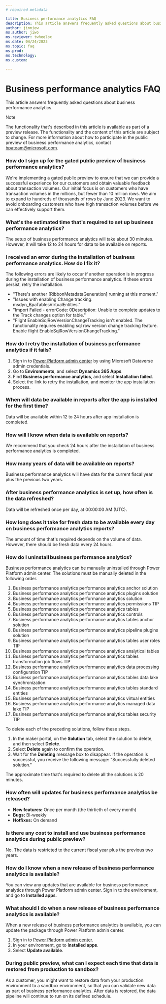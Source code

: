 ```yaml
---
# required metadata

title: Business performance analytics FAQ
description: This article answers frequently asked questions about business performance analytics.
author: jinniew
ms.author: jiwo
ms.reviewer: twheeloc 
ms.date: 04/24/2023
ms.topic: faq
ms.prod: 
ms.technology:
ms.custom:

---
```

# Business performance analytics FAQ

This article answers frequently asked questions about business performance analytics.

> [!NOTE]
> The functionality that's described in this article is available as part of a preview release. The functionality and the content of this article are subject to change. For more information about how to participate in the public preview of business performance analytics, contact <bpateam@microsoft.com>.

### How do I sign up for the gated public preview of business performance analytics?

We're implementing a gated public preview to ensure that we can provide a successful experience for our customers and obtain valuable feedback about transaction volumes. Our initial focus is on customers who have transaction volumes in the millions, but fewer than 10 million rows. We aim to expand to hundreds of thousands of rows by June 2023. We want to avoid onboarding customers who have high transaction volumes before we can effectively support them.

### What's the estimated time that's required to set up business performance analytics?

The setup of business performance analytics will take about 30 minutes. However, it will take 12 to 24 hours for data to be available on reports.

### I received an error during the installation of business performance analytics. How do I fix it?

The following errors are likely to occur if another operation is in progress during the installation of business performance analytics. If these errors persist, retry the installation.

- "There's another \[RibbonMetadataGeneration\] running at this moment."
- "Issues with enabling Change tracking: msdyn\_BpaTablesVirtualEntities."
- "Import Failed - errorCode: 0Description: Unable to complete updates to the Track changes option for table."
- "Flight EnableSqlRowVersionChangeTracking isn't enabled. The functionality requires enabling sql row version change tracking feature. Enable flight EnableSqlRowVersionChangeTracking."

### How do I retry the installation of business performance analytics if it fails?

1. Sign in to [Power Platform admin center](https://admin.powerplatform.microsoft.com/) by using Microsoft Dataverse admin credentials.
2. Go to **Environments**, and select **Dynamics 365 Apps**.
3. Find **Business performance analytics**, and select **Installation failed**.
4. Select the link to retry the installation, and monitor the app installation process.

### When will data be available in reports after the app is installed for the first time?

Data will be available within 12 to 24 hours after app installation is completed.

### How will I know when data is available on reports?

We recommend that you check 24 hours after the installation of business performance analytics is completed.

### How many years of data will be available on reports?

Business performance analytics will have data for the current fiscal year plus the previous two years.

### After business performance analytics is set up, how often is the data refreshed?

Data will be refreshed once per day, at 00:00:00 AM (UTC).

### How long does it take for fresh data to be available every day on business performance analytics reports?

The amount of time that's required depends on the volume of data. However, there should be fresh data every 24 hours.

### How do I uninstall business performance analytics?

Business performance analytics can be manually uninstalled through Power Platform admin center. The solutions must be manually deleted in the following order.

1. Business performance analytics performance analytics anchor solution
2. Business performance analytics performance analytics plugins solution
3. Business performance analytics performance analytics solution
4. Business performance analytics performance analytics permissions TIP
5. Business performance analytics performance analytics tables
6. Business performance analytics performance analytics controls
7. Business performance analytics performance analytics tables anchor solution
8. Business performance analytics performance analytics pipeline plugins solution
9. Business performance analytics performance analytics tables user roles TIP
10. Business performance analytics performance analytics analytical tables
11. Business performance analytics performance analytics tables transformation job flows TIP
12. Business performance analytics performance analytics data processing configuration TIP
13. Business performance analytics performance analytics tables data lake synchronization
14. Business performance analytics performance analytics tables standard entities
15. Business performance analytics performance analytics virtual entities
16. Business performance analytics performance analytics managed data lake TIP
17. Business performance analytics performance analytics tables security TIP

To delete each of the preceding solutions, follow these steps.

1. In the maker portal, on the **Solution** tab, select the solution to delete, and then select **Delete**.
2. Select **Delete** again to confirm the operation.
3. Wait for the **Deleting** message box to disappear. If the operation is successful, you receive the following message: "Successfully deleted solution."

The approximate time that's required to delete all the solutions is 20 minutes.

### How often will updates for business performance analytics be released?

- **New features:** Once per month (the thirtieth of every month)
- **Bugs:** Bi-weekly 
- **Hotfixes:** On demand

### Is there any cost to install and use business performance analytics during public preview?

No. The data is restricted to the current fiscal year plus the previous two years.

### How do I know when a new release of business performance analytics is available?

You can view any updates that are available for business performance analytics through Power Platform admin center. Sign in to the environment, and go to **Installed apps**.

### What should I do when a new release of business performance analytics is available?

When a new release of business performance analytics is available, you can update the package through Power Platform admin center.

1. Sign in to [Power Platform admin center](https://admin.powerplatform.microsoft.com/).
2. In your environment, go to **Installed apps**.
3. Select **Update available**.

### During public preview, what can I expect each time that data is restored from production to sandbox?

As a customer, you might want to restore data from your production environment to a sandbox environment, so that you can validate new data as part of business performance analytics. After data is restored, the data pipeline will continue to run on its defined schedule.
